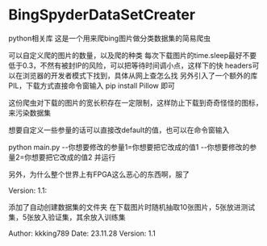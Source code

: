 # BingSpyderDataSetCreater
python相关库
这是一个用来爬bing图片做分类数据集的简易爬虫

可以自定义爬的图片的数量，以及爬的种类
每次下载图片的time.sleep最好不要低于0.3，不然有被封IP的风险，可以把等待时间调小点，这样下的快
headers可以在浏览器的开发者模式下找到，具体从网上查怎么找
另外引入了一个额外的库PIL，下载方式直接命令窗输入 pip install Pillow 即可

这份爬虫对下载的图片的宽长积存在一定限制，这样防止下载到奇奇怪怪的图标，来污染数据集

想要自定义一些参量的话可以直接改default的值，也可以在命令窗输入

python main.py --你想要修改的参量1=你想要把它改成的值1 --你想要修改的参量2=你想要把它改成的值2
并运行

另外，为什么整个世界上有FPGA这么恶心的东西啊，服了

Version: 1.1:

添加了自动创建数据集的文件夹
在下载图片时随机抽取10张图片，5张放进测试集，5张放入验证集，其余放入训练集

Author: kkking789
Date: 23.11.28
Version: 1.1
